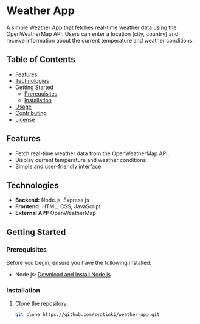 # Weather App

A simple Weather App that fetches real-time weather data using the OpenWeatherMap API. Users can enter a location (city, country) and receive information about the current temperature and weather conditions.

## Table of Contents

- [Features](#features)
- [Technologies](#technologies)
- [Getting Started](#getting-started)
  - [Prerequisites](#prerequisites)
  - [Installation](#installation)
- [Usage](#usage)
- [Contributing](#contributing)
- [License](#license)

## Features

- Fetch real-time weather data from the OpenWeatherMap API.
- Display current temperature and weather conditions.
- Simple and user-friendly interface.

## Technologies

- **Backend:** Node.js, Express.js
- **Frontend:** HTML, CSS, JavaScript
- **External API:** OpenWeatherMap

## Getting Started

### Prerequisites

Before you begin, ensure you have the following installed:

- Node.js: [Download and Install Node.js](https://nodejs.org/)

### Installation

1. Clone the repository:

   ```bash
   git clone https://github.com/sydtinki/weather-app.git
